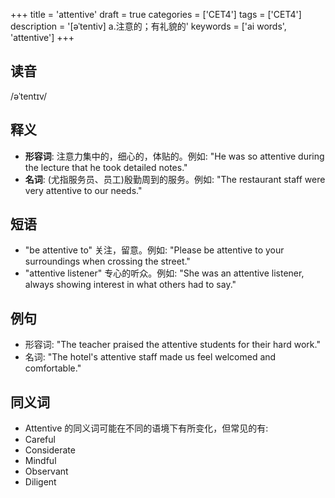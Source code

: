 +++
title = 'attentive'
draft = true
categories = ['CET4']
tags = ['CET4']
description = '[əˈtentiv] a.注意的；有礼貌的'
keywords = ['ai words', 'attentive']
+++

## 读音
/əˈtentɪv/

## 释义
- **形容词**: 注意力集中的，细心的，体贴的。例如: "He was so attentive during the lecture that he took detailed notes."
- **名词**: (尤指服务员、员工)殷勤周到的服务。例如: "The restaurant staff were very attentive to our needs."

## 短语
- "be attentive to" 关注，留意。例如: "Please be attentive to your surroundings when crossing the street."
- "attentive listener" 专心的听众。例如: "She was an attentive listener, always showing interest in what others had to say."

## 例句
- 形容词: "The teacher praised the attentive students for their hard work."
- 名词: "The hotel's attentive staff made us feel welcomed and comfortable."

## 同义词
- Attentive 的同义词可能在不同的语境下有所变化，但常见的有:
- Careful
- Considerate
- Mindful
- Observant
- Diligent
